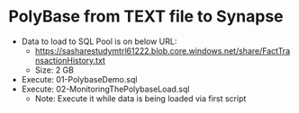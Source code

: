 # PolyBase from TEXT file to Synapse
- Data to load to SQL Pool is on below URL:
   - https://sasharestudymtrl61222.blob.core.windows.net/share/FactTransactionHistory.txt
   - Size: 2 GB
- Execute: 01-PolybaseDemo.sql
- Execute: 02-MonitoringThePolybaseLoad.sql
	- Note: Execute it while data is being loaded via first script